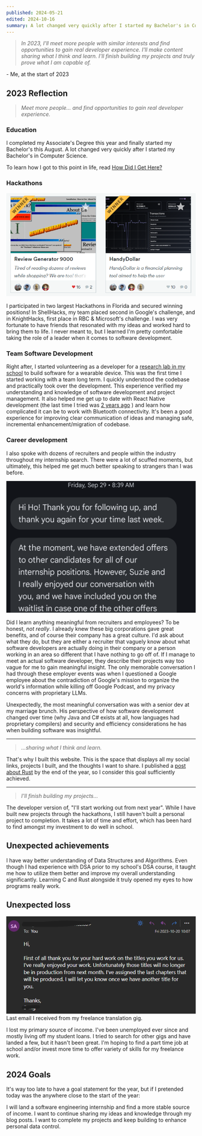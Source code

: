 ```yaml
---
published: 2024-05-21
edited: 2024-10-16
summary: A lot changed very quickly after I started my Bachelor's in Computer Science.
---
```


> _In 2023, I'll meet more people with similar interests and find opportunities to gain real developer experience. I'll make content sharing what I think and learn. I'll finish building my projects and truly prove what I am capable of._

\- Me, at the start of 2023

## 2023 Reflection

> _Meet more people... and find opportunities to gain real developer experience._

### Education

I completed my Associate's Degree this year and finally started my Bachelor's this August. A lot changed very quickly after I started my Bachelor's in Computer Science.

To learn how I got to this point in life, read [How Did I Get Here?](How%20Did%20I%20Get%20Here.md)

### Hackathons

![](../../src/assets/blogs/hackathon.png)

I participated in two largest Hackathons in Florida and secured winning positions! In ShellHacks, my team placed second in Google's challenge, and in KnightHacks, first place in RBC & Microsoft's challenge. I was very fortunate to have friends that resonated with my ideas and worked hard to bring them to life. I never meant to, but I learned I'm pretty comfortable taking the role of a leader when it comes to software development.

### Team Software Development

Right after, I started volunteering as a developer for a [research lab in my school](https://mae.ucf.edu/joonpark/) to build software for a wearable device. This was the first time I started working with a team long term. I quickly understood the codebase and practically took over the development. This experience verified my understanding and knowledge of software development and project management. It also helped me get up to date with React Native development (the last time I tried was [2 years ago](https://github.com/SimHoZebs/react-native-alarm-app) ) and learn how complicated it can be to work with Bluetooth connectivity. It's been a good experience for improving clear communication of ideas and managing safe, incremental enhancement/migration of codebase.

### Career development

I also spoke with dozens of recruiters and people within the industry throughout my internship search. There were a lot of scuffed moments, but ultimately, this helped me get much better speaking to strangers than I was before.

![](../../src/assets/blogs/walmart-bye.png)

Did I learn anything meaningful from recruiters and employees? To be honest, _not really_. I already knew these big corporations gave great benefits, and of course their company has a great culture. I'd ask about what they do, but they are either a recruiter that vaguely know about what software developers are actually doing in their company or a person working in an area so different that I have nothing to go off of. If I manage to meet an actual software developer, they describe their projects way too vague for me to gain meaningful insight. The only memorable conversation I had through these employer events was when I questioned a Google employee about the contradiction of Google's mission to organize the world's information while killing off Google Podcast, and my privacy concerns with proprietary LLMs.

Unexpectedly, the most meaningful conversation was with a senior dev at my marriage brunch. His perspective of how software development changed over time (why Java and C# exists at all, how languages had proprietary compilers) and security and efficiency considerations he has when building software was insightful.

---

> _\...sharing what I think and learn._

That's why I built this website. This is the space that displays all my social links, projects I built, and the thoughts I want to share. I published a [post about Rust](Rust%20made%20me%20rethink%20everything.md) by the end of the year, so I consider this goal sufficiently achieved.

---

> _I'll finish building my projects..._

The developer version of, "I'll start working out from next year". While I have built new projects through the hackathons, I still haven't built a personal project to completion. It takes a lot of time and effort, which has been hard to find amongst my investment to do well in school.

## Unexpected achievements

I have way better understanding of Data Structures and Algorithms. Even though I had experience with DSA prior to my school's DSA course, it taught me how to utilize them better and improve my overall understanding significantly. Learning C and Rust alongside it truly opened my eyes to how programs really work.

## Unexpected loss

![](../../src/assets/blogs/last-translation-mail.png)
Last email I received from my freelance translation gig.

I lost my primary source of income. I've been unemployed ever since and mostly living off my student loans. I tried to search for other gigs and have landed a few, but it hasn't been great. I'm hoping to find a part time job at school and/or invest more time to offer variety of skills for my freelance work.

## 2024 Goals

It's way too late to have a goal statement for the year, but if I pretended today was the anywhere close to the start of the year:

I will land a software engineering internship and find a more stable source of income. I want to continue sharing my ideas and knowledge through my blog posts. I want to complete my projects and keep building to enhance personal data control.
